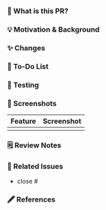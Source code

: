 ### 💭 What is this PR?
<!-- PR 요약 -->


### 💡 Motivation & Background
<!-- PR을 작성하게 된 이유-->


### ✨ Changes
<!-- 작업 내용 -->


### 📝 To-Do List
<!-- 할 작업들 -->


### 🧪 Testing
<!-- 테스트 방법 -->


### 🌃 Screenshots
<!-- 스크린샷 또는 동영상, GIF -->
<!-- <img src=".png" width="350"> -->

|Feature|Screenshot|
|:--:|:--:|
| | |


### 🗒 Review Notes
<!-- 개선 사항 또는 아이디어 -->


### 📣 Related Issues
<!-- 관련 이슈 -->
- close #


### 🖋 References
<!-- 참고한 내용 및 출처 -->

